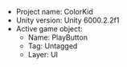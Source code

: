 <!-- UNITY CODE ASSIST INSTRUCTIONS START -->
- Project name: ColorKid
- Unity version: Unity 6000.2.2f1
- Active game object:
  - Name: PlayButton
  - Tag: Untagged
  - Layer: UI
<!-- UNITY CODE ASSIST INSTRUCTIONS END -->